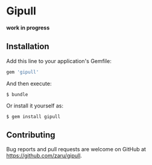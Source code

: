 # Gipull

**work in progress**

## Installation

Add this line to your application's Gemfile:

```ruby
gem 'gipull'
```

And then execute:

    $ bundle

Or install it yourself as:

    $ gem install gipull

## Contributing

Bug reports and pull requests are welcome on GitHub at https://github.com/zaru/gipull.

